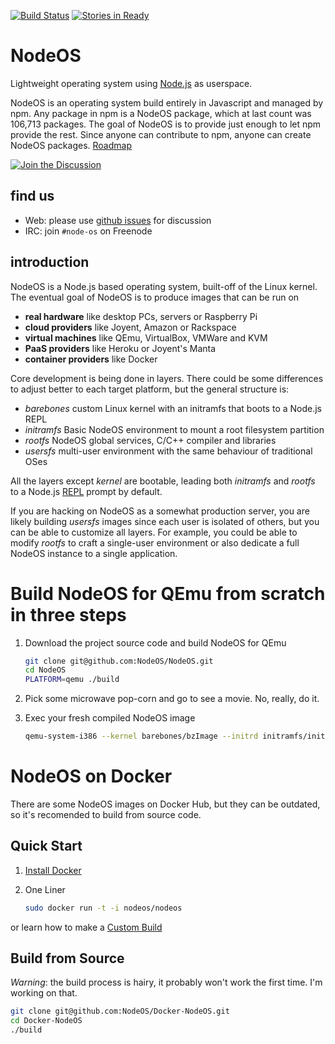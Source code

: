[![Build Status](https://travis-ci.org/NodeOS/NodeOS.svg?branch=master)](https://travis-ci.org/NodeOS/NodeOS)
[![Stories in Ready](https://badge.waffle.io/NodeOS/NodeOS.png?label=ready&title=Ready)](https://waffle.io/NodeOS/NodeOS)
# NodeOS

Lightweight operating system using [Node.js](http://nodejs.org) as userspace.

NodeOS is an operating system build entirely in Javascript and managed by npm. Any package in npm is a NodeOS package, which at last count was 106,713 packages. The goal of NodeOS is to provide just enough to let npm provide the rest. Since anyone can contribute to npm, anyone can create NodeOS packages.
[Roadmap](https://github.com/NodeOS/NodeOS/issues/37)

[![Join the Discussion](http://i.imgur.com/hUjSLXt.png)](https://github.com/NodeOS/NodeOS/issues)

## find us

- Web: please use [github issues](https://github.com/NodeOS/NodeOS/issues) for discussion
- IRC: join `#node-os` on Freenode

## introduction

NodeOS is a Node.js based operating system, built-off of the Linux kernel.
The eventual goal of NodeOS is to produce images that can be run on

- **real hardware** like desktop PCs, servers or Raspberry Pi
- **cloud providers** like Joyent, Amazon or Rackspace
- **virtual machines** like QEmu, VirtualBox, VMWare and KVM
- **PaaS providers** like Heroku or Joyent's Manta
- **container providers** like Docker

Core development is being done in layers. There could be some differences to
adjust better to each target platform, but the general structure is:

- *barebones* custom Linux kernel with an initramfs that boots to a Node.js REPL
- *initramfs* Basic NodeOS environment to mount a root filesystem partition
- *rootfs*    NodeOS global services, C/C++ compiler and libraries
- *usersfs*   multi-user environment with the same behaviour of traditional OSes

All the layers except *kernel* are bootable, leading both *initramfs* and
*rootfs* to a Node.js [REPL](http://nodejs.org/api/repl.html) prompt by default.

If you are hacking on NodeOS as a somewhat production server, you are likely
building *usersfs* images since each user is isolated of others, but you can be
able to customize all layers. For example, you could be able to modify *rootfs*
to craft a single-user environment or also dedicate a full NodeOS instance to a
single application.


# Build NodeOS for QEmu from scratch in three steps

1. Download the project source code and build NodeOS for QEmu

    ```bash
    git clone git@github.com:NodeOS/NodeOS.git
    cd NodeOS
    PLATFORM=qemu ./build
    ```

2. Pick some microwave pop-corn and go to see a movie. No, really, do it.
3. Exec your fresh compiled NodeOS image

    ```bash
    qemu-system-i386 --kernel barebones/bzImage --initrd initramfs/initramfs.cpio.gz -hda rootfs/rootfs.img -hdb usersfs/usersfs.img -enable-kvm -nographic -append "console=ttyS0 ROOT=/dev/sda USERS=/dev/sdb"
    ```


# NodeOS on Docker

There are some NodeOS images on Docker Hub, but they can be outdated, so it's
recomended to build from source code.

## Quick Start

1. [Install Docker](http://docs.docker.io/en/latest/installation/)
2. One Liner

    ```bash
    sudo docker run -t -i nodeos/nodeos
    ```

or learn how to make a [Custom Build](http://node-os.com/blog/get-involved/)

## Build from Source

*Warning*: the build process is hairy, it probably won't work the first time.
I'm working on that.

```bash
git clone git@github.com:NodeOS/Docker-NodeOS.git
cd Docker-NodeOS
./build
```

